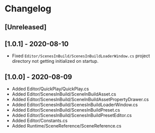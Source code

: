 # Changelog

## [Unreleased]

## [1.0.1] - 2020-08-10
- Fixed `Editor/ScenesInBuild/ScenesInBuildLoaderWindow.cs` project directory not getting initialized on startup.

## [1.0.0] - 2020-08-09

- Added Editor/QuickPlay/QuickPlay.cs
- Added Editor/ScenesInBuild/SceneInBuildAsset.cs
- Added Editor/ScenesInBuild/SceneInBuildAssetPropertyDrawer.cs
- Added Editor/ScenesInBuild/ScenesInBuildLoaderWindow.cs
- Added Editor/ScenesInBuild/ScenesInBuildPreset.cs
- Added Editor/ScenesInBuild/ScenesInBuildPresetEditor.cs
- Added Editor/Constants.cs
- Added Runtime/SceneReference/SceneReference.cs
